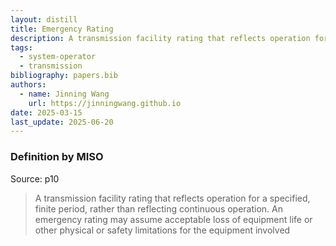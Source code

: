 ```yaml
---
layout: distill
title: Emergency Rating
description: A transmission facility rating that reflects operation for a specified, finite period.
tags:
  - system-operator
  - transmission
bibliography: papers.bib
authors:
  - name: Jinning Wang
    url: https://jinningwang.github.io
date: 2025-03-15
last_update: 2025-06-20
---
```


### Definition by MISO

Source: <d-cite key="miso2023ferc881"></d-cite> p10

> A transmission facility rating that reflects operation for a specified, finite period, rather than reflecting continuous operation. An emergency rating may assume acceptable loss of equipment life or other physical or safety limitations for the equipment involved
